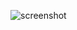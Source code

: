 ![screenshot](https://user-images.githubusercontent.com/48880201/73331694-95485400-429f-11ea-9c92-97deea55ef51.jpg)

